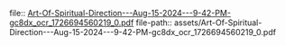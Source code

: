 file:: [Art-Of-Spiritual-Direction---Aug-15-2024---9-42-PM-gc8dx_ocr_1726694560219_0.pdf](assets/Art-Of-Spiritual-Direction---Aug-15-2024---9-42-PM-gc8dx_ocr_1726694560219_0.pdf)
file-path:: assets/Art-Of-Spiritual-Direction---Aug-15-2024---9-42-PM-gc8dx_ocr_1726694560219_0.pdf
